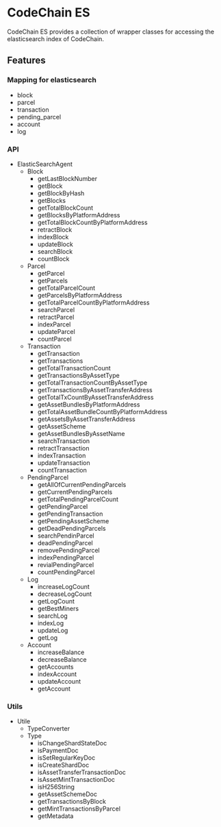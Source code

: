 # CodeChain ES

CodeChain ES provides a collection of wrapper classes for accessing the elasticsearch index of CodeChain.

## Features

### Mapping for elasticsearch

- block
- parcel
- transaction
- pending_parcel
- account
- log

### API

- ElasticSearchAgent
  - Block
    - getLastBlockNumber
    - getBlock
    - getBlockByHash
    - getBlocks
    - getTotalBlockCount
    - getBlocksByPlatformAddress
    - getTotalBlockCountByPlatformAddress
    - retractBlock
    - indexBlock
    - updateBlock
    - searchBlock
    - countBlock
  - Parcel
    - getParcel
    - getParcels
    - getTotalParcelCount
    - getParcelsByPlatformAddress
    - getTotalParcelCountByPlatformAddress
    - searchParcel
    - retractParcel
    - indexParcel
    - updateParcel
    - countParcel
  - Transaction
    - getTransaction
    - getTransactions
    - getTotalTransactionCount
    - getTransactionsByAssetType
    - getTotalTransactionCountByAssetType
    - getTransactionsByAssetTransferAddress
    - getTotalTxCountByAssetTransferAddress
    - getAssetBundlesByPlatformAddress
    - getTotalAssetBundleCountByPlatformAddress
    - getAssetsByAssetTransferAddress
    - getAssetScheme
    - getAssetBundlesByAssetName
    - searchTransaction
    - retractTransaction
    - indexTransaction
    - updateTransaction
    - countTransaction
  - PendingParcel
    - getAllOfCurrentPendingParcels
    - getCurrentPendingParcels
    - getTotalPendingParcelCount
    - getPendingParcel
    - getPendingTransaction
    - getPendingAssetScheme
    - getDeadPendingParcels
    - searchPendinParcel
    - deadPendingParcel
    - removePendingParcel
    - indexPendingParcel
    - revialPendingParcel
    - countPendingParcel
  - Log
    - increaseLogCount
    - decreaseLogCount
    - getLogCount
    - getBestMiners
    - searchLog
    - indexLog
    - updateLog
    - getLog
  - Account
    - increaseBalance
    - decreaseBalance
    - getAccounts
    - indexAccount
    - updateAccount
    - getAccount

### Utils

- Utile
  - TypeConverter
  - Type
    - isChangeShardStateDoc
    - isPaymentDoc
    - isSetRegularKeyDoc
    - isCreateShardDoc
    - isAssetTransferTransactionDoc
    - isAssetMintTransactionDoc
    - isH256String
    - getAssetSchemeDoc
    - getTransactionsByBlock
    - getMintTransactionsByParcel
    - getMetadata
